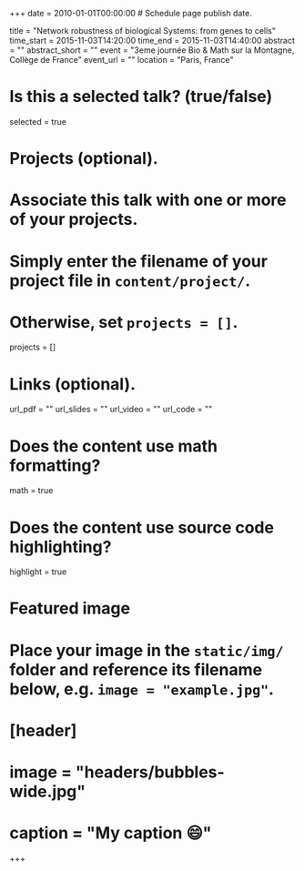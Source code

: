+++
date = 2010-01-01T00:00:00  # Schedule page publish date.

title = "Network robustness of biological Systems: from genes to cells"
time_start = 2015-11-03T14:20:00
time_end = 2015-11-03T14:40:00
abstract = ""
abstract_short = ""
event = "3eme journée Bio & Math sur la Montagne, Collège de France"
event_url = ""
location = "Paris, France"

# Is this a selected talk? (true/false)
selected = true

# Projects (optional).
#   Associate this talk with one or more of your projects.
#   Simply enter the filename of your project file in `content/project/`.
#   Otherwise, set `projects = []`.
projects = []

# Links (optional).
url_pdf = ""
url_slides = ""
url_video = ""
url_code = ""

# Does the content use math formatting?
math = true

# Does the content use source code highlighting?
highlight = true

# Featured image
# Place your image in the `static/img/` folder and reference its filename below, e.g. `image = "example.jpg"`.
# [header]
# image = "headers/bubbles-wide.jpg"
# caption = "My caption :smile:"

+++